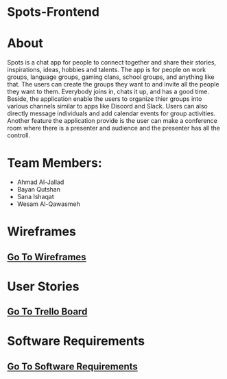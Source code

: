 # Spots-Frontend
# About
Spots is a chat app for people to connect together and share their stories, inspirations, ideas, hobbies and talents. The app is for people on work groups, language groups, gaming clans, school groups, and anything like that. The users can create the groups they want to and invite all the people they want to them. Everybody joins in, chats it up, and has a good time. Beside, the application enable the users to organize thier groups into various channels similar to apps like Discord and Slack. Users can also directly message individuals and add calendar events for group activities. Another feature the application provide is the user can make a conference room where there is a presenter and audience and the presenter has all the controll.

# Team Members:
* Ahmad Al-Jallad
* Bayan Qutshan
* Sana Ishaqat
* Wesam Al-Qawasmeh


# Wireframes
## [Go To Wireframes](https://www.figma.com/file/iiBgB3sgMXyeqB31VvhKsv/Spots?node-id=0%3A1)
# User Stories
## [Go To Trello Board](https://trello.com/b/lvKITfNw/spots)
# Software Requirements
## [Go To Software Requirements](https://github.com/Socketizers/Spots-Backend/blob/main/requirements.md)
<!-- # Domain Modeling
[Go To Front End Domain Model]() -->
